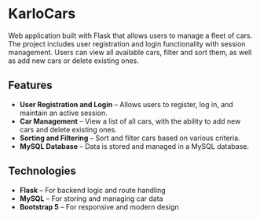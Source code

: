 # KarloCars

Web application built with Flask that allows users to manage a fleet of cars. 
The project includes user registration and login functionality with session management. 
Users can view all available cars, filter and sort them, as well as add new cars or delete existing ones. 

## Features

- **User Registration and Login** – Allows users to register, log in, and maintain an active session.  
- **Car Management** – View a list of all cars, with the ability to add new cars and delete existing ones.  
- **Sorting and Filtering** – Sort and filter cars based on various criteria.  
- **MySQL Database** – Data is stored and managed in a MySQL database.  

## Technologies

- **Flask** – For backend logic and route handling  
- **MySQL** – For storing and managing car data  
- **Bootstrap 5** – For responsive and modern design 

